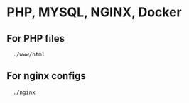 # PHP, MYSQL, NGINX, Docker

## For PHP files
```
  ./www/html
```

## For nginx configs
```
  ./nginx
```
